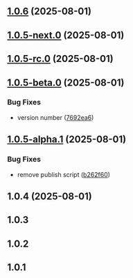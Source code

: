## [1.0.6](https://github.com/VfanLee/hello-npm/compare/v1.0.6-rc.0...v1.0.6) (2025-08-01)



## [1.0.5-next.0](https://github.com/VfanLee/hello-npm/compare/v1.0.5-rc.0...v1.0.5-next.0) (2025-08-01)



## [1.0.5-rc.0](https://github.com/VfanLee/hello-npm/compare/v1.0.5-beta.0...v1.0.5-rc.0) (2025-08-01)



## [1.0.5-beta.0](https://github.com/VfanLee/hello-npm/compare/v1.0.5-alpha.1...v1.0.5-beta.0) (2025-08-01)


### Bug Fixes

* version number ([7692ea6](https://github.com/VfanLee/hello-npm/commit/7692ea624995b7450a0bc4394b3ca3f3fd3929aa))



## [1.0.5-alpha.1](https://github.com/VfanLee/hello-npm/compare/v1.0.4...v1.0.5-alpha.1) (2025-08-01)


### Bug Fixes

* remove publish script ([b262f60](https://github.com/VfanLee/hello-npm/commit/b262f60a9fd3e7841a7c8a928cd02fa1945fb929))



## 1.0.4 (2025-08-01)



## 1.0.3



## 1.0.2



## 1.0.1


